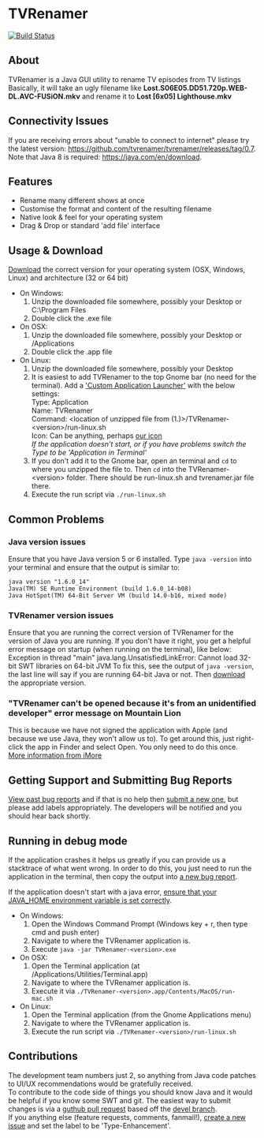 # TVRenamer
[![Build Status](https://travis-ci.org/tvrenamer/tvrenamer.png)](https://travis-ci.org/tvrenamer/tvrenamer)
## About
TVRenamer is a Java GUI utility to rename TV episodes from TV listings  
Basically, it will take an ugly filename like **Lost.S06E05.DD51.720p.WEB-DL.AVC-FUSiON.mkv** and rename it to **Lost [6x05] Lighthouse.mkv**

## Connectivity Issues
If you are receiving errors about "unable to connect to internet" please try the latest version: https://github.com/tvrenamer/tvrenamer/releases/tag/0.7. Note that Java 8 is required: https://java.com/en/download.

## Features
 * Rename many different shows at once
 * Customise the format and content of the resulting filename
 * Native look & feel for your operating system
 * Drag & Drop or standard 'add file' interface

## Usage & Download
[Download](http://tvrenamer.github.com) the correct version for your operating system (OSX, Windows, Linux) and architecture (32 or 64 bit)

  * On Windows:
    1. Unzip the downloaded file somewhere, possibly your Desktop or C:\Program Files
    1. Double click the .exe file
  * On OSX:
    1. Unzip the downloaded file somewhere, possibly your Desktop or /Applications
    1. Double click the .app file
  * On Linux:
    1. Unzip the downloaded file somewhere, possibly your Desktop
    1. It is easiest to add TVRenamer to the top Gnome bar (no need for the terminal).  Add a ['Custom Application Launcher'](http://library.gnome.org/users/user-guide/2.32/gospanel-34.html.en) with the below settings:  
    Type: Application  
    Name: TVRenamer  
    Command: <location of unzipped file from (1.)>/TVRenamer-&lt;version&gt;/run-linux.sh  
    Icon: Can be anything, perhaps [our icon](http://github.com/tvrenamer/tvrenamer/raw/master/res/icons/tvrenamer.png)  
    *If the application doesn't start, or if you have problems switch the Type to be 'Application in Terminal'*
    1. If you don't add it to the Gnome bar, open an terminal and `cd` to where you unzipped the file to.  Then `cd` into the TVRenamer-&lt;version&gt; folder.  There should be run-linux.sh and tvrenamer.jar file there.
    1. Execute the run script via `./run-linux.sh`
    
## Common Problems
### Java version issues
Ensure that you have Java version 5 or 6 installed.  Type `java -version` into your terminal and ensure that the output is similar to:

    java version "1.6.0_14"
    Java(TM) SE Runtime Environment (build 1.6.0_14-b08)
    Java HotSpot(TM) 64-Bit Server VM (build 14.0-b16, mixed mode)

### TVRenamer version issues
 Ensure that you are running the correct version of TVRenamer for the version of Java you are running.  If you don't have it right, you get a helpful error message on startup (when running on the terminal), like below:  
        Exception in thread "main" java.lang.UnsatisfiedLinkError: Cannot load 32-bit SWT libraries on 64-bit JVM
To fix this, see the output of `java -version`, the last line will say if you are running 64-bit Java or not.  Then [download](http://tvrenamer.github.com) the appropriate version.

### "TVRenamer can't be opened because it's from an unidentified developer" error message on Mountain Lion
This is because we have not signed the application with Apple (and because we use Java, they won't allow us to). To get around this, just right-click the app in Finder and select Open. You only need to do this once.  
[More information from iMore](http://www.imore.com/how-open-apps-unidentified-developer-os-x-mountain-lion)

## Getting Support and Submitting Bug Reports
[View past bug reports](https://github.com/tvrenamer/tvrenamer/issues) and if that is no help then [submit a new one](https://github.com/tvrenamer/tvrenamer/issues/new), but please add labels appropriately.  The developers will be notified and you should hear back shortly.

## Running in debug mode
If the application crashes it helps us greatly if you can provide us a stacktrace of what went wrong.  In order to do this, you just need to run the application in the terminal, then copy the output into [a new bug report](https://github.com/tvrenamer/tvrenamer/issues/new).

If the application doesn't start with a java error, [ensure that your JAVA_HOME environment variable is set correctly](http://www.oracle.com/technology/sample_code/tech/java/sqlj_jdbc/files/9i_jdbc/EnvSetup.html).

  * On Windows:
    1. Open the Windows Command Prompt (Windows key + r, then type cmd and push enter)
    1. Navigate to where the TVRenamer application is.
    1. Execute `java -jar TVRenamer-<version>.exe`
  * On OSX:
    1. Open the Terminal application (at /Applications/Utilities/Terminal.app)
    1. Navigate to where the TVRenamer application is.
    1. Execute it via `./TVRenamer-<version>.app/Contents/MacOS/run-mac.sh`
  * On Linux:
    1. Open the Terminal application (from the Gnome Applications menu)
    1. Navigate to where the TVRenamer application is.
    1. Execute the run script via `./TVRenamer-<version>/run-linux.sh`

## Contributions
The development team numbers just 2, so anything from Java code patches to UI/UX recommendations would be gratefully received.  
To contribute to the code side of things you should know Java and it would be helpful if you know some SWT and git.  The easiest way to submit changes is via a [guthub pull request](http://help.github.com/forking/) based off the [devel branch](http://github.com/tvrenamer/tvrenamer/tree/devel).  
If you anything else (feature requests, comments, fanmail!), [create a new issue](https://github.com/tvrenamer/tvrenamer/issues/new) and set the label to be 'Type-Enhancement'.
